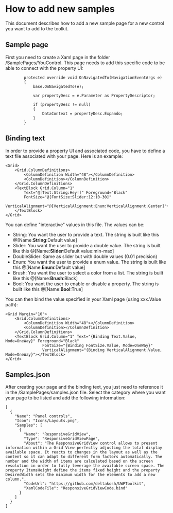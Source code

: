 ﻿# How to add new samples

This document describes how to add a new sample page for a new control you want to add to the toolkit.

## Sample page
First you need to create a Xaml page in the folder /SamplePages/YouControl.
This page needs to add this specific code to be able to connect with the property UI:
```
        protected override void OnNavigatedTo(NavigationEventArgs e)
        {
            base.OnNavigatedTo(e);

            var propertyDesc = e.Parameter as PropertyDescriptor;

            if (propertyDesc != null)
            {
                DataContext = propertyDesc.Expando;
            }
        }
```

## Binding text
In order to provide a property UI and associated code, you have to define a text file associated with your page.
Here is an example:
```
<Grid>
    <Grid.ColumnDefinitions>
        <ColumnDefinition Width="48"></ColumnDefinition>
        <ColumnDefinition></ColumnDefinition>
    </Grid.ColumnDefinitions>
    <TextBlock Grid.Column="1" 
		Text="@[Text:String:Hey!]" Foreground="Black" 
		FontSize="@[FontSize:Slider:12:10-30]" 
		VerticalAlignment="@[VerticalAlignment:Enum:VerticalAlignment.Center]">
	</TextBlock>
</Grid>
```

You can define "interactive" values in this file. The values can be:
* String: You want the user to provide a text. The string is built like this @[Name:**String**:Default value]
* Slider: You want the user to provide a double value. The string is built like this @[Name:**Slider**:Default value:min-max]
* DoubleSlider: Same as slider but with double values (0.01 precision)
* Enum: You want the user to provide a enum value. The string is built like this @[Name:**Enum**:Default value]
* Brush: You want the user to select a color from a list. The string is built like this @[Name:**Brush**:Black]
* Bool: You want the user to enable or disable a property. The string is built like this @[Name:**Bool**:True]

You can then bind the value specified in your Xaml page (using xxx.Value path):

```
<Grid Margin="10">
    <Grid.ColumnDefinitions>
        <ColumnDefinition Width="48"></ColumnDefinition>
        <ColumnDefinition></ColumnDefinition>
    </Grid.ColumnDefinitions>
    <TextBlock Grid.Column="1" Text="{Binding Text.Value, Mode=OneWay}" Foreground="Black" 
                FontSize="{Binding FontSize.Value, Mode=OneWay}" 
                VerticalAlignment="{Binding VerticalAlignment.Value, Mode=OneWay}"></TextBlock>
</Grid>
```

## Samples.json
After creating your page and the binding text, you just need to reference it in the /SamplePages/samples.json file.
Select the category where you want your page to be listed and add the following information:

```
[
  {
    "Name": "Panel controls",
    "Icon": "Icons/Layouts.png",
    "Samples": [
      {
        "Name": "ResponsiveGridView",
        "Type": "ResponsiveGridViewPage",
        "About": "The ResponsiveGridView control allows to present information within a Grid View perfectly adjusting the total display available space. It reacts to changes in the layout as well as the content so it can adapt to different form factors automatically. The number and the width of items are calculated based on the screen resolution in order to fully leverage the available screen space. The property ItemsHeight define the items fixed height and the property DesiredWidth sets the minimum width for the elements to add a new column.",
        "CodeUrl": "https://github.com/deltakosh/UWPToolkit",
        "XamlCodeFile": "ResponsiveGridViewCode.bind" 
      }
    ]
  }
]
```